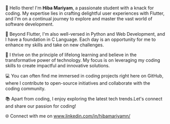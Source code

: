 👋 Hello there! I'm **Hiba Mariyam**, a passionate student with a knack for coding. My expertise lies in crafting delightful user experiences with Flutter, and I'm on a continual journey to explore and master the vast world of software development.

🚀 Beyond Flutter, I'm also well-versed in Python and Web Development, and I have a foundation in C Language. Each day is an opportunity for me to enhance my skills and take on new challenges.

🌱 I thrive on the principle of lifelong learning and believe in the transformative power of technology. My focus is on leveraging my coding skills to create impactful and innovative solutions.

💻 You can often find me immersed in coding projects right here on GitHub, where I contribute to open-source initiatives and collaborate with the coding community.

📚 Apart from coding, I enjoy exploring the latest tech trends.Let's connect and share our passion for coding!

🌐 Connect with me on www.linkedin.com/in/hibamariyamn/


